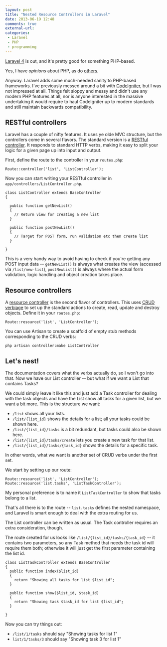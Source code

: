 ```yaml
---
layout: post
title: "Nested Resource Controllers in Laravel"
date: 2013-06-19 12:48
comments: true
external-url:
categories:
 - Laravel
 - PHP
 - programming
---
```


[Laravel 4][laravel] is out, and it's pretty good for something PHP-based.

Yes, I have _opinions_ about PHP, as do [others][fractal].

<!-- more -->

Anyway. Laravel adds some much-needed sanity to PHP-based frameworks. I've previously messed around a bit with [CodeIgniter][codeigniter], but I was not impressed at all. Things felt sloppy and messy and didn't use any modern PHP features at all, nor is anyone interested in the massive undertaking it would require to haul CodeIgniter up to modern standards and still maintain backwards compatibility.


## RESTful controllers

Laravel has a couple of nifty features. It uses ye olde MVC structure, but the controllers come in several flavors. The standard version is a [RESTful controller][restful-controller]. It responds to standard HTTP verbs, making it easy to split your logic for a given page up into input and output.

First, define the route to the controller in your `routes.php`:

``` html+php routes.php
Route::controller('list', 'ListController');
```

Now you can start writing your RESTful controller in `app/controllers/ListController.php`.

``` html+php ListController.php
class ListController extends BaseController
{

  public function getNewList()
  {
    // Return view for creating a new list
  }

  public function postNewList()
  {
    // Target for POST form, run validation etc then create list
  }

}
```

This is a very handy way to avoid having to check if you're getting any POST input data -- `getNewList()` is always what creates the view (accessed via `/list/new-list`), `postNewList()` is always where the actual form validation, logic handling and object creation takes place.


## Resource controllers

A [resource controller][resource-controller] is the second flavor of controllers. This uses [CRUD verbiage][crud] to set up the standard actions to create, read, update and destroy objects. Define it in your `routes.php`:

``` html+php routes.php
Route::resource('list', 'ListController');
```

You can use Artisan to create a scaffold of empty stub methods corresponding to the CRUD verbs:

    php artisan controller:make ListController


## Let's nest!

The documentation covers what the verbs actually do, so I won't go into that. Now we have our List controller -- but what if we want a List that contains Tasks?

We could simply leave it like this and just add a Task controller for dealing with the task objects and have the List show all tasks for a given list, but we want a bit more. This is the structure we want:

 * `/list` shows all your lists.
 * `/list/{list_id}` shows the details for a list; all your tasks could be shown here.
 * `/list/{list_id}/tasks` is a bit redundant, but tasks could also be shown here.
 * `/list/{list_id}/tasks/create` lets you create a new task for that list.
 * `/list/{list_id}/tasks/{task_id}` shows the details for a specific task.

In other words, what we want is another set of CRUD verbs under the first set.

We start by setting up our route:

``` html+php routes.php
Route::resource('list', 'ListController');
Route::resource('list.tasks', 'ListTaskController');
```

My personal preference is to name it `ListTaskController` to show that tasks belong to a list.

That's all there is to the route -- `list.tasks` defines the nested namespace, and Laravel is smart enough to deal with the extra routing for us.

The List controller can be written as usual. The Task controller requires an extra consideration, though.

The route created for us looks like `/list/{list_id}/tasks/{task_id}` -- it contains two parameters, so any Task method that needs the task id will require them both; otherwise it will just get the first parameter containing the list id.

``` html+php ListTaskController.php
class ListTaskController extends BaseController
{
  public function index($list_id)
  {
    return "Showing all tasks for list $list_id";
  }

  public function show($list_id, $task_id)
  {
    return "Showing task $task_id for list $list_id";
  }

}
```

Now you can try things out:

 * `/list/1/tasks` should say "Showing tasks for list 1"
 * `list/1/tasks/3` should say "Showing task 3 for list 1"


[restful-controller]: http://laravel.com/docs/controllers#restful-controllers
[resource-controller]: http://laravel.com/docs/controllers#resource-controllers
[crud]: http://en.wikipedia.org/wiki/Create,_read,_update_and_delete

[laravel]: http://laravel.com/
[codeigniter]: http://codeigniter.com/
[fractal]: http://me.veekun.com/blog/2012/04/09/php-a-fractal-of-bad-design/
